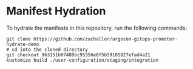 # Manifest Hydration

To hydrate the manifests in this repository, run the following commands:

```shell
git clone https://github.com/zachaller/argocon-gitops-promoter-hydrate-demo
# cd into the cloned directory
git checkout 963151b07489bc95356e8f5b59185027efad4a21
kustomize build ./user-configuration/staging/integration
```
